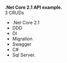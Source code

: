 **.Net Core 2.1 API example.** <br>
3 CRUDs 
- .Net Core 2.1
- DDD
- DI
- Migration
- Swagger
- C#
- Sql Server.
